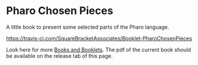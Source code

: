 # Pharo Chosen Pieces

A little book to present some selected parts of the Pharo language. 


https://travis-ci.com/SquareBracketAssociates/Booklet-PharoChosenPieces

Look here for more [Books and Booklets](http://books.pharo.org/).
The pdf of the current book should be available on the release tab of this page. 
